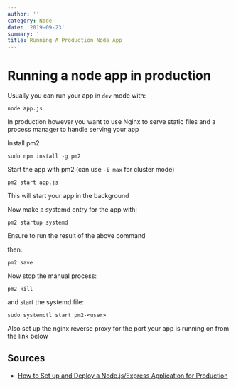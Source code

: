 ```yaml
---
author: ''
category: Node
date: '2019-09-23'
summary: ''
title: Running A Production Node App
---
```

# Running a node app in production

Usually you can run your app in `dev` mode with:

    node app.js

In production however you want to use Nginx to serve static files and a process manager to handle serving your app

Install pm2

    sudo npm install -g pm2

Start the app with pm2 (can use `-i max` for cluster mode)

    pm2 start app.js

This will start your app in the background

Now make a systemd entry for the app with:

    pm2 startup systemd

Ensure to run the result of the above command

then:

    pm2 save

Now stop the manual process:

    pm2 kill

and start the systemd file:

    sudo systemctl start pm2-<user>

Also set up the nginx reverse proxy for the port your app is running on from the link below

## Sources

* [How to Set up and Deploy a Node.js/Express Application for Production](https://deploybot.com/blog/guest-post-how-to-set-up-and-deploy-nodejs-express-application-for-production)